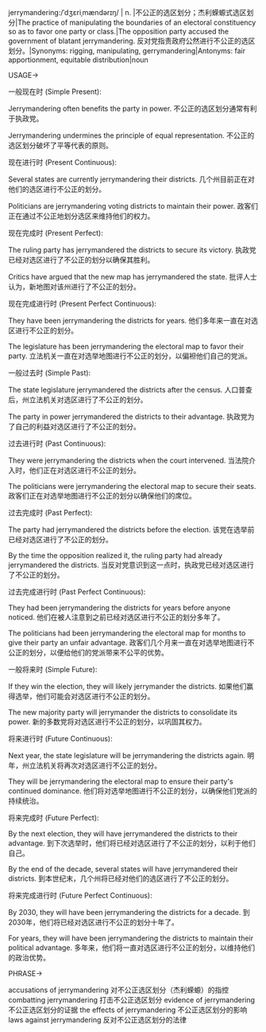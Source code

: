 jerrymandering:/ˈdʒɛriˌmændərɪŋ/ | n. |不公正的选区划分；杰利蝾螈式选区划分|The practice of manipulating the boundaries of an electoral constituency so as to favor one party or class.|The opposition party accused the government of blatant jerrymandering. 反对党指责政府公然进行不公正的选区划分。|Synonyms: rigging, manipulating, gerrymandering|Antonyms: fair apportionment, equitable distribution|noun


USAGE->

一般现在时 (Simple Present):

Jerrymandering often benefits the party in power.  不公正的选区划分通常有利于执政党。

Jerrymandering undermines the principle of equal representation.  不公正的选区划分破坏了平等代表的原则。


现在进行时 (Present Continuous):

Several states are currently jerrymandering their districts.  几个州目前正在对他们的选区进行不公正的划分。

Politicians are jerrymandering voting districts to maintain their power. 政客们正在通过不公正地划分选区来维持他们的权力。


现在完成时 (Present Perfect):

The ruling party has jerrymandered the districts to secure its victory. 执政党已经对选区进行了不公正的划分以确保其胜利。

Critics have argued that the new map has jerrymandered the state. 批评人士认为，新地图对该州进行了不公正的划分。


现在完成进行时 (Present Perfect Continuous):

They have been jerrymandering the districts for years. 他们多年来一直在对选区进行不公正的划分。

The legislature has been jerrymandering the electoral map to favor their party. 立法机关一直在对选举地图进行不公正的划分，以偏袒他们自己的党派。


一般过去时 (Simple Past):

The state legislature jerrymandered the districts after the census.  人口普查后，州立法机关对选区进行了不公正的划分。

The party in power jerrymandered the districts to their advantage. 执政党为了自己的利益对选区进行了不公正的划分。


过去进行时 (Past Continuous):

They were jerrymandering the districts when the court intervened.  当法院介入时，他们正在对选区进行不公正的划分。

The politicians were jerrymandering the electoral map to secure their seats. 政客们正在对选举地图进行不公正的划分以确保他们的席位。


过去完成时 (Past Perfect):

The party had jerrymandered the districts before the election.  该党在选举前已经对选区进行了不公正的划分。

By the time the opposition realized it, the ruling party had already jerrymandered the districts. 当反对党意识到这一点时，执政党已经对选区进行了不公正的划分。


过去完成进行时 (Past Perfect Continuous):

They had been jerrymandering the districts for years before anyone noticed. 他们在被人注意到之前已经对选区进行不公正的划分多年了。

The politicians had been jerrymandering the electoral map for months to give their party an unfair advantage.  政客们几个月来一直在对选举地图进行不公正的划分，以便给他们的党派带来不公平的优势。


一般将来时 (Simple Future):

If they win the election, they will likely jerrymander the districts. 如果他们赢得选举，他们可能会对选区进行不公正的划分。

The new majority party will jerrymander the districts to consolidate its power.  新的多数党将对选区进行不公正的划分，以巩固其权力。


将来进行时 (Future Continuous):

Next year, the state legislature will be jerrymandering the districts again. 明年，州立法机关将再次对选区进行不公正的划分。

They will be jerrymandering the electoral map to ensure their party's continued dominance. 他们将对选举地图进行不公正的划分，以确保他们党派的持续统治。


将来完成时 (Future Perfect):

By the next election, they will have jerrymandered the districts to their advantage. 到下次选举时，他们将已经对选区进行了不公正的划分，以利于他们自己。

By the end of the decade, several states will have jerrymandered their districts. 到本世纪末，几个州将已经对他们的选区进行了不公正的划分。


将来完成进行时 (Future Perfect Continuous):

By 2030, they will have been jerrymandering the districts for a decade. 到2030年，他们将已经对选区进行不公正的划分十年了。

For years, they will have been jerrymandering the districts to maintain their political advantage. 多年来，他们将一直对选区进行不公正的划分，以维持他们的政治优势。


PHRASE->

accusations of jerrymandering  对不公正选区划分（杰利蝾螈）的指控
combatting jerrymandering  打击不公正选区划分
evidence of jerrymandering  不公正选区划分的证据
the effects of jerrymandering  不公正选区划分的影响
laws against jerrymandering  反对不公正选区划分的法律
